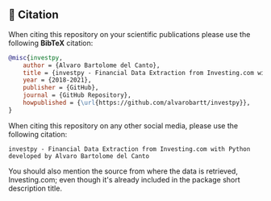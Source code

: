 ## 📝 Citation

When citing this repository on your scientific publications please use the following **BibTeX** citation:

```bibtex
@misc{investpy,
    author = {Alvaro Bartolome del Canto},
    title = {investpy - Financial Data Extraction from Investing.com with Python},
    year = {2018-2021},
    publisher = {GitHub},
    journal = {GitHub Repository},
    howpublished = {\url{https://github.com/alvarobartt/investpy}},
}
```

When citing this repository on any other social media, please use the following citation:

``investpy - Financial Data Extraction from Investing.com with Python developed by Alvaro Bartolome del Canto``

You should also mention the source from where the data is retrieved, Investing.com; even though it's already
included in the package short description title.
